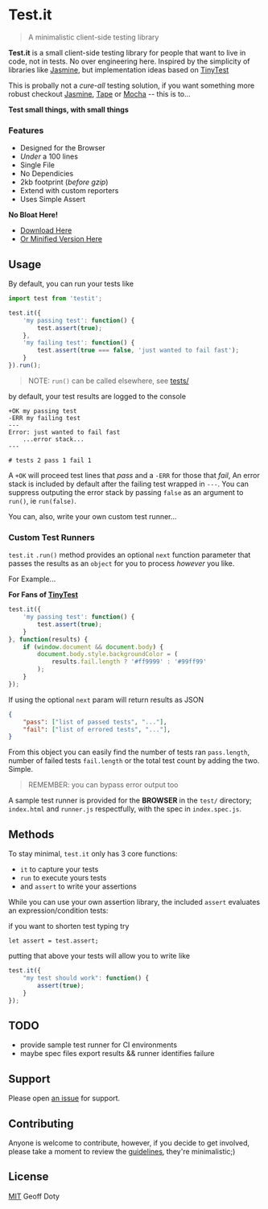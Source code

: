 # Test.it

> A minimalistic client-side testing library

**Test.it** is a small client-side testing library for people that want to live in code, not in tests.  No over engineering here.  Inspired by the simplicity of libraries like [Jasmine](https://jasmine.github.io/), but implementation ideas based on [TinyTest](https://github.com/joewalnes/jstinytest)

This is probally not a *cure-all* testing solution, if you want something more robust checkout [Jasmine](https://jasmine.github.io/), [Tape](https://github.com/substack/tape) or [Mocha](https://mochajs.org/) -- this is to...

**Test small things, with small things**

### Features

- Designed for the Browser
- *Under* a 100 lines
- Single File
- No Dependicies
- 2kb footprint (*before gzip*)
- Extend with custom reporters
- Uses Simple Assert

**No Bloat Here!**

- [Download Here](https://raw.githubusercontent.com/n2geoff/testit/master/src/testit.js)
- [Or Minified  Version Here](https://raw.githubusercontent.com/n2geoff/testit/master/src/testit.min.js)

## Usage

By default, you can run your tests like

```js
import test from 'testit';

test.it({
    'my passing test': function() {
        test.assert(true);
    },
    'my failing test': function() {
        test.assert(true === false, 'just wanted to fail fast');
    }
}).run();
```
> NOTE: `run()` can be called elsewhere, see [tests/](test/run.html)

by default, your test results are logged to the console

```
+OK my passing test
-ERR my failing test
---
Error: just wanted to fail fast
    ...error stack...
---

# tests 2 pass 1 fail 1
```

A `+OK` will proceed test lines that *pass* and a `-ERR` for those that *fail*, An error stack is included by default after the failing test wrapped in `---`.  You can suppress outputing the error stack by passing `false` as an argument to `run()`, ie `run(false)`.

You can, also, write your own custom test runner...

### Custom Test Runners

`test.it` `.run()` method provides an optional `next` function parameter that passes the results as an `object` for you to process *however* you like.

For Example...

**For Fans of [TinyTest](https://github.com/joewalnes/jstinytest)**

```js
test.it({
    'my passing test': function() {
        test.assert(true);
    }
}, function(results) {
    if (window.document && document.body) {
        document.body.style.backgroundColor = (
            results.fail.length ? '#ff9999' : '#99ff99'
        );
    }
});
```

If using the optional `next` param will return results as JSON

```json
{
    "pass": ["list of passed tests", "..."],
    "fail": ["list of errored tests", "..."],
}
```

From this object you can easily find the number of tests ran `pass.length`, number of failed tests `fail.length` or the total test count by adding the two.  Simple.

> REMEMBER: you can bypass error output too

A sample test runner is provided for the **BROWSER** in the `test/` directory; `index.html` and `runner.js` respectfully, with the spec in `index.spec.js`.

## Methods

To stay minimal, `test.it` only has 3 core functions:
- `it` to capture your tests
- `run` to execute yours tests
- and `assert` to write your assertions

While you can use your own assertion library, the included `assert` evaluates an expression/condition tests:

if you want to shorten test typing try

    let assert = test.assert;

putting that above your tests will allow you to write like

```js
test.it({
    "my test should work": function() {
        assert(true);
    }
});

```

## TODO

- provide sample test runner for CI environments
- maybe spec files export results && runner identifies failure

## Support

Please open [an issue](https://github.com/n2geoff/testit/issues/new) for support.

## Contributing

Anyone is welcome to contribute, however, if you decide to get involved, please take a moment to review the [guidelines](CONTRIBUTING.md), they're minimalistic;)

## License

[MIT](LICENSE) Geoff Doty
